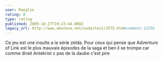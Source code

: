 ```yaml
---
user: Raeglin
rating: 0
type: rating
published: 2009-10-27T19:23:44.000Z
legacy_url: http://www.emunova.net/veda/test/2575.htm#comment-12256
---
```

Ce jeu est une insulte a la série zelda.
Pour ceux qui pense que Adventure of Link est le plus mauvais épisodes de la saga et ben il se trompe car comme dirait Antekrist c pas de la daube c'est pire